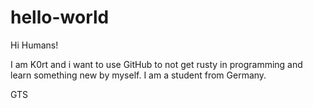 hello-world
===========

Hi Humans!

I am K0rt and i want to use GitHub to not get rusty in programming and learn something new by myself.
I am a student from Germany.

GTS
